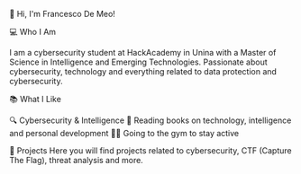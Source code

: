 👋 Hi, I'm Francesco De Meo!

💻 Who I Am

I am a cybersecurity student at HackAcademy in Unina with a Master of Science in Intelligence and Emerging Technologies.
Passionate about cybersecurity, technology and everything related to data protection and cybersecurity.

📚 What I Like

🔍 Cybersecurity & Intelligence
📖 Reading books on technology, intelligence and personal development
🏋️‍♂️ Going to the gym to stay active

🚀 Projects
Here you will find projects related to cybersecurity, CTF (Capture The Flag), threat analysis and more.
